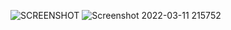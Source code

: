 


![SCREENSHOT](https://user-images.githubusercontent.com/98824204/157932796-938daccd-e629-4a1f-9efe-bbe7b229fc6b.jpg)
![Screenshot 2022-03-11 215752](https://user-images.githubusercontent.com/98824204/157932846-d322a7fe-fca1-4d3c-ba92-ef39489855dc.png)
